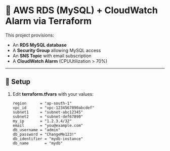 # 📘 AWS RDS (MySQL) + CloudWatch Alarm via Terraform

This project provisions:
- An **RDS MySQL database**
- A **Security Group** allowing MySQL access
- An **SNS Topic** with email subscription
- A **CloudWatch Alarm** (CPUUtilization > 70%)

---

## 🔹 Setup

1. Edit **terraform.tfvars** with your values:
   ```hcl
   region      = "ap-south-1"
   vpc_id      = "vpc-1234567890abcdef"
   subnet1     = "subnet-abc12345"
   subnet2     = "subnet-def67890"
   my_ip       = "1.2.3.4/32"
   email       = "you@example.com"
   db_username = "admin"
   db_password = "ChangeMe123!"
   db_identifier = "mydb-instance"
   db_name       = "mydb"

